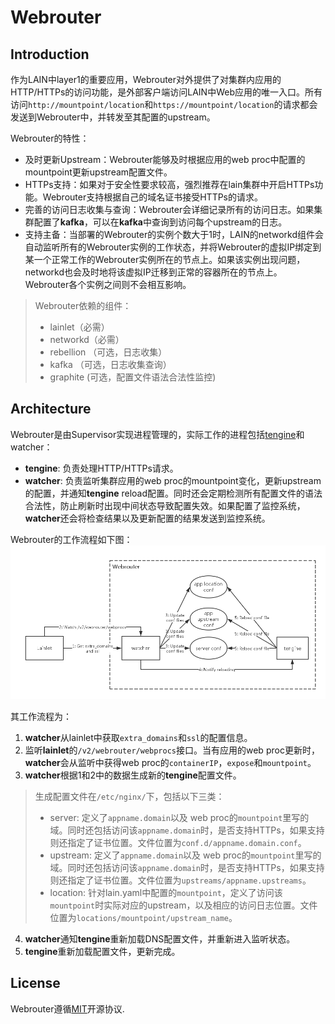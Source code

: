 # Webrouter

## Introduction
作为LAIN中layer1的重要应用，Webrouter对外提供了对集群内应用的HTTP/HTTPs的访问功能，是外部客户端访问LAIN中Web应用的唯一入口。所有访问`http://mountpoint/location`和`https://mountpoint/location`的请求都会发送到Webrouter中，并转发至其配置的upstream。

Webrouter的特性：
- 及时更新Upstream：Webrouter能够及时根据应用的web proc中配置的mountpoint更新upstream配置文件。
- HTTPs支持：如果对于安全性要求较高，强烈推荐在lain集群中开启HTTPs功能。Webrouter支持根据自己的域名证书接受HTTPs的请求。
- 完善的访问日志收集与查询：Webrouter会详细记录所有的访问日志。如果集群配置了**kafka**，可以在**kafka**中查询到访问每个upstream的日志。
- 支持主备：当部署的Webrouter的实例个数大于1时，LAIN的networkd组件会自动监听所有的Webrouter实例的工作状态，并将Webrouter的虚拟IP绑定到某一个正常工作的Webrouter实例所在的节点上。如果该实例出现问题，networkd也会及时地将该虚拟IP迁移到正常的容器所在的节点上。Webrouter各个实例之间则不会相互影响。

> Webrouter依赖的组件：
> - lainlet（必需）
> - networkd（必需）
> - rebellion （可选，日志收集）
> - kafka （可选，日志收集查询）
> - graphite (可选，配置文件语法合法性监控)

## Architecture
Webrouter是由Supervisor实现进程管理的，实际工作的进程包括[tengine](http://tengine.taobao.org/)和watcher：
- **tengine**:  负责处理HTTP/HTTPs请求。
- **watcher**: 负责监听集群应用的web proc的mountpoint变化，更新upstream的配置，并通知**tengine** reload配置。同时还会定期检测所有配置文件的语法合法性，防止刷新时出现中间状态导致配置失效。如果配置了监控系统，**watcher**还会将检查结果以及更新配置的结果发送到监控系统。

Webrouter的工作流程如下图：
![Webrouter工作流程](webrouter.png)

其工作流程为：
1.  **watcher**从lainlet中获取`extra_domains`和`ssl`的配置信息。
2.  监听**lainlet**的`/v2/webrouter/webprocs`接口。当有应用的web proc更新时， **watcher**会从监听中获得web proc的`containerIP`，`expose`和`mountpoint`。
3.  **watcher**根据1和2中的数据生成新的**tengine**配置文件。

> 生成配置文件在`/etc/nginx/`下，包括以下三类：
> - server: 定义了`appname.domain`以及 web proc的`mountpoint`里写的域。同时还包括访问该`appname.domain`时，是否支持HTTPs，如果支持则还指定了证书位置。文件位置为`conf.d/appname.domain.conf`。
> - upstream: 定义了`appname.domain`以及 web proc的`mountpoint`里写的域。同时还包括访问该`appname.domain`时，是否支持HTTPs，如果支持则还指定了证书位置。文件位置为`upstreams/appname.upstreams`。
> - location: 针对lain.yaml中配置的`mountpoint`，定义了访问该`mountpoint`时实际对应的upstream，以及相应的访问日志位置。文件位置为`locations/mountpoint/upstream_name`。

4.  **watcher**通知**tengine**重新加载DNS配置文件，并重新进入监听状态。
5.  **tengine**重新加载配置文件，更新完成。

## License
Webrouter遵循[MIT](https://github.com/laincloud/webrouter/blob/master/LICENSE)开源协议.
